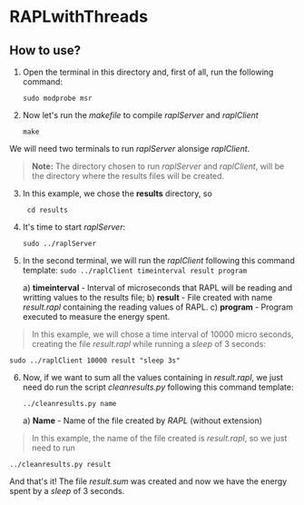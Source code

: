 # RAPLwithThreads

  

## How to use?

  

1. Open the terminal in this directory and, first of all, run the following command:

	``` sudo modprobe msr ```
	
2. Now let's run the *makefile* to compile *raplServer* and *raplClient*

	```make```

We will need two terminals to run *raplServer* alonsige *raplClient*.

> **Note:** The directory chosen to run *raplServer* and *raplClient*, will be the directory where the results files will be created.

3. In this example, we chose the **results** directory, so

	``` cd results```

4. It's time to start *raplServer*:

	```sudo ../raplServer```

5. In the second terminal, we will run the *raplClient* following this command template:
```sudo ../raplClient timeinterval result program ```
			
	a) **timeinterval** - Interval of microseconds that RAPL will be reading and writting values to the results file;
	b) **result** - File created with name *result.rapl* containing the reading values of RAPL.
	c) **program** - Program executed to measure the energy spent.

>In this example, we will chose a time interval of 10000 micro seconds, creating the file *result.rapl* while running a *sleep* of 3 seconds:

	sudo ../raplClient 10000 result "sleep 3s"

6. Now, if we want to sum all the values containing in *result.rapl*, we just need do run the script *cleanresults.py* following this command template:

	```../cleanresults.py name```

	a) **Name** - Name of the file created by *RAPL* (without extension)
	
>In this example, the name of the file created is *result.rapl*, so we just need to run

	../cleanresults.py result

And that's it!  The file *result.sum* was created and now we have the energy spent by a *sleep* of 3 seconds.